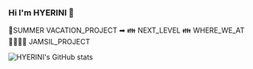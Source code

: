 ### Hi I'm HYERINI 👋

<!--
**HYERINI/HYERINI** is a ✨ _special_ ✨ repository because its `README.md` (this file) appears on your GitHub profile.

Here are some ideas to get you started:

- 🔭 I’m currently working on ...
- 🌱 I’m currently learning ...
- 👯 I’m looking to collaborate on ...
- 🤔 I’m looking for help with ...
- 💬 Ask me about ...
- 📫 How to reach me: ...
- 😄 Pronouns: ...
- ⚡ Fun fact: ...
-->
🤙SUMMER VACATION_PROJECT ➡
👪 NEXT_LEVEL
👪 WHERE_WE_AT
👨‍👨‍👧‍👦 JAMSIL_PROJECT



![HYERINI's GitHub stats](https://github-readme-stats.vercel.app/api?username=hyerini&show_icons=true&theme=radical)

